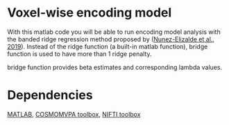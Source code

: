 ﻿
# Voxel-wise encoding model 
With this matlab code you will be able to run encoding model analysis with the banded ridge regression method proposed by ([Nunez-Elizalde et al., 2019](https://www.sciencedirect.com/science/article/abs/pii/S1053811919302988?via%3Dihub)). 
Instead of the ridge function (a built-in matlab function), bridge function is used to have more than 1 ridge penalty. 
 
bridge function provides beta estimates and corresponding lambda values. 
 # Dependencies
[MATLAB](https://www.mathworks.com/products/matlab.html), [COSMOMVPA toolbox](http://www.cosmomvpa.org/), [NIFTI toolbox](https://www.nitrc.org/projects/nifti/)

